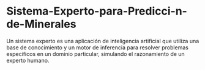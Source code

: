 # Sistema-Experto-para-Predicci-n-de-Minerales
 Un sistema experto es una aplicación de inteligencia artificial que utiliza una base de conocimiento y un motor de inferencia para resolver problemas específicos en un dominio particular, simulando el razonamiento de un experto humano.
